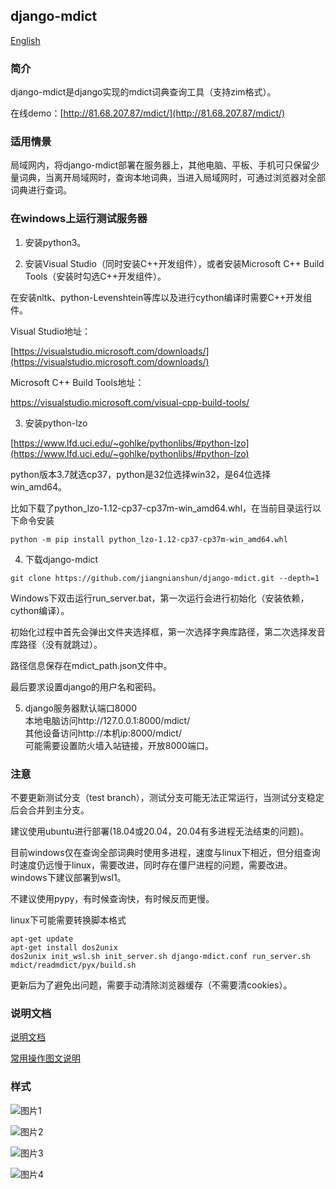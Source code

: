 ﻿## django-mdict

[English](doc/readme_en.md)

### 简介

django-mdict是django实现的mdict词典查询工具（支持zim格式）。

在线demo：[http://81.68.207.87/mdict/](http://81.68.207.87/mdict/)

### 适用情景

局域网内，将django-mdict部署在服务器上，其他电脑、平板、手机可只保留少量词典，当离开局域网时，查询本地词典，当进入局域网时，可通过浏览器对全部词典进行查词。

### 在windows上运行测试服务器

1. 安装python3。

2. 安装Visual Studio（同时安装C++开发组件），或者安装Microsoft C++ Build Tools（安装时勾选C++开发组件）。

在安装nltk、python-Levenshtein等库以及进行cython编译时需要C++开发组件。

Visual Studio地址：

[https://visualstudio.microsoft.com/downloads/](https://visualstudio.microsoft.com/downloads/)

Microsoft C++ Build Tools地址：

[https://visualstudio.microsoft.com/visual-cpp-build-tools/
](https://visualstudio.microsoft.com/visual-cpp-build-tools/
)

3. 安装python-lzo

[https://www.lfd.uci.edu/~gohlke/pythonlibs/#python-lzo](https://www.lfd.uci.edu/~gohlke/pythonlibs/#python-lzo)

python版本3.7就选cp37，python是32位选择win32，是64位选择win_amd64。

比如下载了python_lzo-1.12-cp37-cp37m-win_amd64.whl，在当前目录运行以下命令安装

```
python -m pip install python_lzo-1.12-cp37-cp37m-win_amd64.whl
```

4. 下载django-mdict

```
git clone https://github.com/jiangnianshun/django-mdict.git --depth=1
```

Windows下双击运行run_server.bat，第一次运行会进行初始化（安装依赖，cython编译）。

初始化过程中首先会弹出文件夹选择框，第一次选择字典库路径，第二次选择发音库路径（没有就跳过）。

路径信息保存在mdict_path.json文件中。

最后要求设置django的用户名和密码。

5. django服务器默认端口8000
<br />本地电脑访问http://127.0.0.1:8000/mdict/
<br />其他设备访问http://本机ip:8000/mdict/
<br />可能需要设置防火墙入站链接，开放8000端口。
   
### 注意

不要更新测试分支（test branch），测试分支可能无法正常运行，当测试分支稳定后会合并到主分支。

建议使用ubuntu进行部署(18.04或20.04，20.04有多进程无法结束的问题)。 

目前windows仅在查询全部词典时使用多进程，速度与linux下相近，但分组查询时速度仍远慢于linux，需要改进，同时存在僵尸进程的问题，需要改进。windows下建议部署到wsl1。

不建议使用pypy，有时候查询快，有时候反而更慢。

linux下可能需要转换脚本格式

```
apt-get update
apt-get install dos2unix
dos2unix init_wsl.sh init_server.sh django-mdict.conf run_server.sh mdict/readmdict/pyx/build.sh
```

更新后为了避免出问题，需要手动清除浏览器缓存（不需要清cookies）。

### 说明文档

[说明文档](doc/documentation.md)

[常用操作图文说明](doc/operation.md)

### 样式

![图片1](https://github.com/jiangnianshun/django-mdict/blob/master/doc/img/structure.png)

![图片2](https://github.com/jiangnianshun/django-mdict/blob/master/doc/img/img1.jpg)

![图片3](https://github.com/jiangnianshun/django-mdict/blob/master/doc/img/img2.jpg)

![图片4](https://github.com/jiangnianshun/django-mdict/blob/master/doc/img/img3.jpg)

